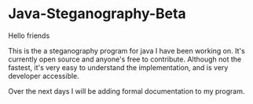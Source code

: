 # Java-Steganography-Beta

Hello friends

This is the a steganography program for java I have been working on. It's currently open source and anyone's free to contribute.
Although not the fastest, it's very easy to understand the implementation, and is very developer accessible.


Over the next days I will be adding formal documentation to my program.

